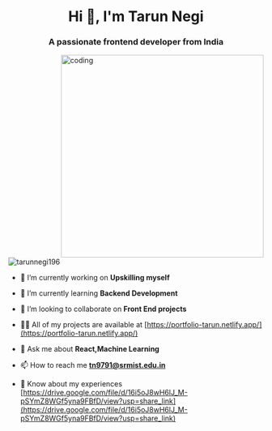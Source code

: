 <h1 align="center">Hi 👋, I'm Tarun Negi</h1>
<h3 align="center">A passionate frontend developer from India</h3>
<img align="right" alt="coding" width="400" src="https://www.google.com/url?sa=i&url=https%3A%2F%2Fgithub.com%2Frudrabarad%2FGifs&psig=AOvVaw3BSarKj_aJaozHaaqgIxmq&ust=1672128222823000&source=images&cd=vfe&ved=0CBAQjRxqFwoTCMCqypjplvwCFQAAAAAdAAAAABAK">
<p align="left"> <img src="https://komarev.com/ghpvc/?username=tarunnegi196&label=Profile%20views&color=0e75b6&style=flat" alt="tarunnegi196" /> </p>

- 🔭 I’m currently working on **Upskilling myself**

- 🌱 I’m currently learning **Backend Development**

- 👯 I’m looking to collaborate on **Front End projects**

- 👨‍💻 All of my projects are available at [https://portfolio-tarun.netlify.app/](https://portfolio-tarun.netlify.app/)

- 💬 Ask me about **React,Machine Learning**

- 📫 How to reach me **tn9791@srmist.edu.in**

- 📄 Know about my experiences [https://drive.google.com/file/d/16i5oJ8wH6lJ_M-pSYmZ8WGf5yna9FBfD/view?usp=share_link](https://drive.google.com/file/d/16i5oJ8wH6lJ_M-pSYmZ8WGf5yna9FBfD/view?usp=share_link)


